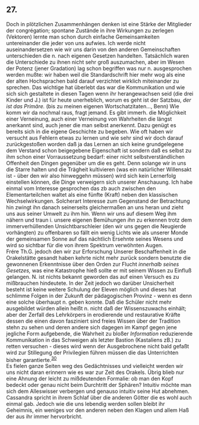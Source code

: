 ## 27.
 Doch in plötzlichen Zusammenhängen denken ist eine Stärke der Mitglieder der congrégation; spontane Zustände in ihre Wirkungen zu zerlegen (Vektoren) lernte man schon durch einfache Gemeinsamkeiten untereinander die jeder von uns aufwies. Ich werde nicht auseinandersetzen wie wir uns darin von den anderen Gemeinschaften unterschieden die n. nach eigenen Gesetzen handelten. Tatsächlich waren die Unterschiede zu ihnen nicht sehr groß auszumachen, aber im Wesen der Potenz (jener Gradation) lag schon begriffen was nur n. ausgesprochen werden mußte: wir haben weil die Standardschrift hier mehr wog als eine der alten Hochsprachen bald darauf verzichtet wirklich miteinander zu sprechen. Das wichtige hat überlebt das war die Kommunikation und wie sich sich gestaltete in diesen Tagen wenn ihr herangewachsen seid (die drei Kinder und J.) ist für heute unerheblich, worum es geht ist der Satzbau, *der ist das Primäre.* (bis zu meinen eigenen Wortschatzitaten..., Benn) Wie komm wir da nochmal raus, fragt jemand. Es gibt immerh. die Möglichkeit einer Verneinung, auch einer Verneinung von Wahrheiten die längst anerkannt sind, auch jener die man selbst anerkennt. Dazu genügt es bereits sich in die eigene Geschichte zu begeben. Wie oft haben wir versucht aus Fehlern etwas zu lernen und wie sehr sind wir doch darauf zurückgestoßen worden daß ja das Lernen an sich keine grundgelegene dem Verstand schon beigegebene Eigenschaft ist sondern daß es selbst zu ihm schon einer Vorraussetzung bedarf: einer nicht selbstverständlichen Offenheit den Dingen gegenüber um die es geht. Denn solange wir in uns die Starre halten und die Trägheit kultivieren (was ein natürlicher Willensakt ist - über den wir also hinweggehn müssen) wird sich kein Lernerfolg einstellen können, die Dinge verweigern sich unserer Anschauung. Ich habe einmal vom Interesse gesprochen das zb auch zwischen den Elementarteilchen waltet als eine fünfte (Kraft) neben den klassischen Wechselwirkungen. Solcherart Interesse zum Gegenstand der Betrachtung hin zwingt ihn danach seinerseits gleichermaßen an uns heran und zieht uns aus seiner Umwelt zu ihm hin. Wenn wir uns auf diesem Weg ihm nähern und traun i. unsere eigenen Bemühungen *ihn* zu erkennen trotz dem immerverhüllenden Unsichtbarschleier (den wir uns gegen die Neugierde vorhängten) zu offenbaren so fällt ein wenig Lichts wie als unserer Monde der gemeinsamen Sonne auf das nächtlich Ersehnte seines Wesens und wird so sichtbar für die von ihrem Spektrum verwöhnten Augen.    
Frére Th.G. jedoch den wir zur Erforschung Unserer Beschaffenheit in die Orakelstätte gesandt haben kehrte nicht mehr zurück sondern benutzte die gewonnenen Erkenntnisse über den Orden zur Flucht *innerhalb seines Gesetzes,* was eine Katastrophe hieß sollte er mit seinem Wissen zu Einfluß gelangen. N. ist nichts bekannt geworden das auf einen Versuch es zu mißbrauchen hindeutete. In der Zeit jedoch wo darüber Unsicherheit besteht ist keine weitere Schulung der Eleven möglich und dieses hat schlimme Folgen in der Zukunft der pädagogischen Provinz - wenn es denn eine solche überhaupt n. geben konnte. Daß die Schüler nicht mehr ausgebildet würden allein heißt n. nicht daß der Wissenszuwachs einhält; aber der Zerfall des Lehrkörpers in erodierende und restaurative Kräfte dessen die einen davon fasziniert sind freies Wissen über der Tradition stehn zu sehen und deren andere sich dagegen im Kampf gegen jene jegliche Form aufgebende, die Wahrheit zu bloßer *Information* reduzierende Kommunikation in das Schweigen als letzter Bastion (Kastaliens zB.) zu retten versuchen - dieses wird wenn der Ausgebrochene nicht bald gefaßt wird zur Stillegung der Privilegien führen müssen die das Unterrichten bisher garantierte.<sup><a id="ffn30" href="#fn30" class="footnote">30</a></sup>   
Es fielen ganze Seiten weg des Gedächtnisses und vielleicht werden wir uns nicht daran erinnern wie es war zur Zeit des Orakels. Übrig blieb nur eine Ahnung der leicht zu mißdeutenden Formalie: ob man den Kopf bedeckt oder genau nicht beim Durchtritt der Sphären? Intuitiv möchte man sich dem Alleswisser verbergen und genauso intuitiv seine Hut abnehmen. Cassandra spricht in ihrem Schlaf über die anderen Götter die es wohl auch einmal gab. Jedoch wie die uns lebendig werden sollen bleibt ihr Geheimnis, ein weniges vor den anderen neben den Klagen und allem Haß der aus ihr immer hervorbricht.   
